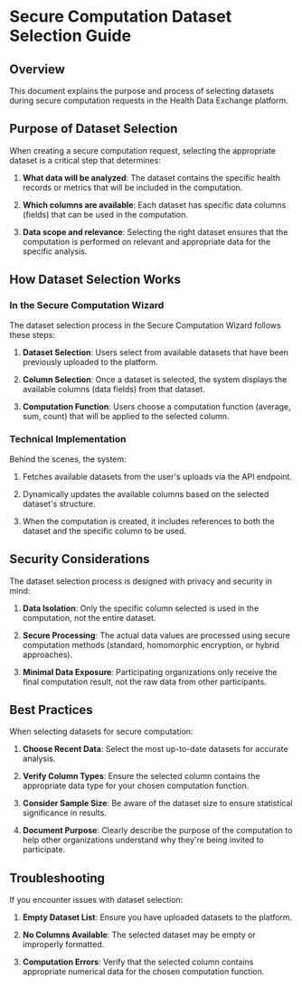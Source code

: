 # Secure Computation Dataset Selection Guide

## Overview

This document explains the purpose and process of selecting datasets during secure computation requests in the Health Data Exchange platform.

## Purpose of Dataset Selection

When creating a secure computation request, selecting the appropriate dataset is a critical step that determines:

1. **What data will be analyzed**: The dataset contains the specific health records or metrics that will be included in the computation.

2. **Which columns are available**: Each dataset has specific data columns (fields) that can be used in the computation.

3. **Data scope and relevance**: Selecting the right dataset ensures that the computation is performed on relevant and appropriate data for the specific analysis.

## How Dataset Selection Works

### In the Secure Computation Wizard

The dataset selection process in the Secure Computation Wizard follows these steps:

1. **Dataset Selection**: Users select from available datasets that have been previously uploaded to the platform.

2. **Column Selection**: Once a dataset is selected, the system displays the available columns (data fields) from that dataset.

3. **Computation Function**: Users choose a computation function (average, sum, count) that will be applied to the selected column.

### Technical Implementation

Behind the scenes, the system:

1. Fetches available datasets from the user's uploads via the API endpoint.

2. Dynamically updates the available columns based on the selected dataset's structure.

3. When the computation is created, it includes references to both the dataset and the specific column to be used.

## Security Considerations

The dataset selection process is designed with privacy and security in mind:

1. **Data Isolation**: Only the specific column selected is used in the computation, not the entire dataset.

2. **Secure Processing**: The actual data values are processed using secure computation methods (standard, homomorphic encryption, or hybrid approaches).

3. **Minimal Data Exposure**: Participating organizations only receive the final computation result, not the raw data from other participants.

## Best Practices

When selecting datasets for secure computation:

1. **Choose Recent Data**: Select the most up-to-date datasets for accurate analysis.

2. **Verify Column Types**: Ensure the selected column contains the appropriate data type for your chosen computation function.

3. **Consider Sample Size**: Be aware of the dataset size to ensure statistical significance in results.

4. **Document Purpose**: Clearly describe the purpose of the computation to help other organizations understand why they're being invited to participate.

## Troubleshooting

If you encounter issues with dataset selection:

1. **Empty Dataset List**: Ensure you have uploaded datasets to the platform.

2. **No Columns Available**: The selected dataset may be empty or improperly formatted.

3. **Computation Errors**: Verify that the selected column contains appropriate numerical data for the chosen computation function.